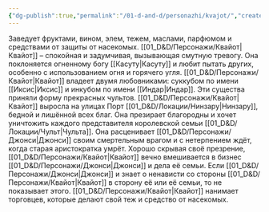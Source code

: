```yaml
---
{"dg-publish":true,"permalink":"/01-d-and-d/personazhi/kvajot/","created":"2024-11-09T09:06:49.919+03:00","updated":"2023-12-26T14:51:56.883+03:00"}
---
```



Заведует фруктами, вином, элем, тежем, маслами, парфюмом и средствами от защиты от насекомых.
[[01_D&D/Персонажи/Квайот\|Квайот]]  – спокойная и задумчивая, вызывающая смутную тревогу. Она поклоняется огненному богу [[Касуту\|Касуту]] и любит пытать других, особенно с использованием огня и горячего угля. [[01_D&D/Персонажи/Квайот\|Квайот]] владеет двумя любовниками: суккубом по имени [[Иксис\|Иксис]] и инкубом по имени [[Индар\|Индар]]. Эти существа приняли форму прекрасных чультов. [[01_D&D/Персонажи/Квайот\|Квайот]] выросла на улицах Порт [[01_D&D/Локации/Нинзару\|Нинзару]], бедной и лишённой всех благ. Она презирает благородны и хочет уничтожить каждого представителя королевской семьи [[01_D&D/Локации/Чульт\|Чульта]]. Она расценивает [[01_D&D/Персонажи/Джонси\|Джонси]] своим смертельным врагом и с нетерпением ждёт, когда старая аристократка умрёт. Хорошо скрывая своё презрение, [[01_D&D/Персонажи/Квайот\|Квайот]] вечно вмешивается в бизнес [[01_D&D/Персонажи/Джонси\|Джонси]] и дела её семьи. Если [[01_D&D/Персонажи/Джонси\|Джонси]] и знает о ненависти со стороны [[01_D&D/Персонажи/Квайот\|Квайот]] в сторону её или её семьи, то не показывает этого. [[01_D&D/Персонажи/Квайот\|Квайот]] нанимает торговцев, которые делают свой теж и средство от насекомых.